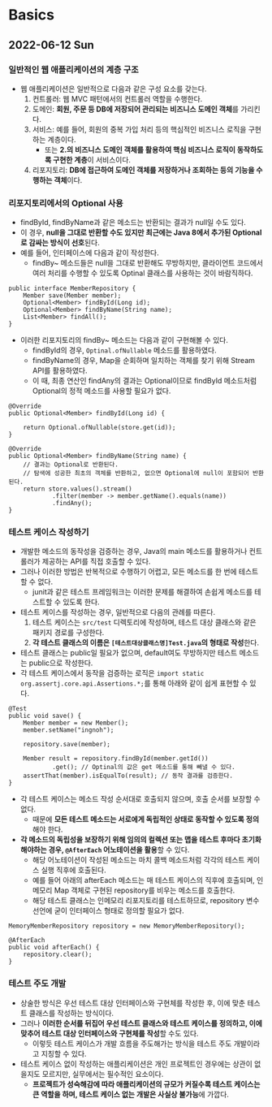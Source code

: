 # Basics
## 2022-06-12 Sun

### 일반적인 웹 애플리케이션의 계층 구조
* 웹 애플리케이션은 일반적으로 다음과 같은 구성 요소를 갖는다.
  1. 컨트롤러: 웹 MVC 패턴에서의 컨트롤러 역할을 수행한다.
  2. 도메인: **회원, 주문 등 DB에 저장되어 관리되는 비즈니스 도메인 객체**를 가리킨다.
  3. 서비스: 예를 들어, 회원의 중복 가입 처리 등의 핵심적인 비즈니스 로직을 구현하는 계층이다.
     * 또는 **2.의 비즈니스 도메인 객체를 활용하여 핵심 비즈니스 로직이 동작하도록 구현한 계층**이 서비스이다.
  4. 리포지토리: **DB에 접근하여 도메인 객체를 저장하거나 조회하는 등의 기능을 수행하는 객체**이다.

### 리포지토리에서의 Optional 사용
* findById, findByName과 같은 메소드는 반환되는 결과가 null일 수도 있다.
* 이 경우, **null을 그대로 반환할 수도 있지만 최근에는 Java 8에서 추가된 Optional로 감싸는 방식이 선호**된다.
* 예를 들어, 인터페이스에 다음과 같이 작성한다.
  * findBy~ 메소드들은 null을 그대로 반환해도 무방하지만, 클라이언트 코드에서 여러 처리를 수행할 수 있도록 Optinal 클래스를 사용하는 것이 바람직하다.
```
public interface MemberRepository {
    Member save(Member member);
    Optional<Member> findById(Long id);
    Optional<Member> findByName(String name);
    List<Member> findAll();
}
```
* 이러한 리포지토리의 findBy~ 메소드는 다음과 같이 구현해볼 수 있다.
  * findById의 경우, `Optinal.ofNullable` 메소드를 활용하였다.
  * findByName의 경우, Map을 순회하며 일치하는 객체를 찾기 위해 Stream API를 활용하였다.
  * 이 때, 최종 연산인 findAny의 결과는 Optional이므로 findById 메소드처럼 Optional의 정적 메소드를 사용할 필요가 없다.   
```
@Override
public Optional<Member> findById(Long id) {
    
    return Optional.ofNullable(store.get(id));
}

@Override
public Optional<Member> findByName(String name) {
    // 결과는 Optional로 반환된다.
    // 탐색에 성공한 최초의 객체를 반환하고, 없으면 Optional에 null이 포함되어 반환된다.
    return store.values().stream()
            .filter(member -> member.getName().equals(name))
            .findAny();
}
```

### 테스트 케이스 작성하기
* 개발한 메소드의 동작성을 검증하는 경우, Java의 main 메소드를 활용하거나 컨트롤러가 제공하는 API를 직접 호출할 수 있다.
* 그러나 이러한 방법은 반복적으로 수행하기 어렵고, 모든 메소드를 한 번에 테스트할 수 없다.
  * junit과 같은 테스트 프레임워크는 이러한 문제를 해결하여 손쉽게 메소드를 테스트할 수 있도록 한다.
* 테스트 케이스를 작성하는 경우, 일반적으로 다음의 관례를 따른다.
  1. 테스트 케이스는 `src/test` 디렉토리에 작성하며, 테스트 대상 클래스와 같은 패키지 경로를 구성한다.
  2. **각 테스트 클래스의 이름은 `[테스트대상클래스명]Test.java`의 형태로 작성**한다.
* 테스트 클래스는 public일 필요가 없으며, default여도 무방하지만 테스트 메소드는 public으로 작성한다.
* 각 테스트 케이스에서 동작을 검증하는 로직은 `import static org.assertj.core.api.Assertions.*;`를 통해 아래와 같이 쉽게 표현할 수 있다.
```
@Test
public void save() {
    Member member = new Member();
    member.setName("ingnoh");

    repository.save(member);

    Member result = repository.findById(member.getId())
            .get(); // Optinal의 값은 get 메소드를 통해 빼낼 수 있다.
    assertThat(member).isEqualTo(result); // 동작 결과를 검증한다.
}
```
* 각 테스트 케이스는 메소드 작성 순서대로 호출되지 않으며, 호출 순서를 보장할 수 없다.
  * 때문에 **모든 테스트 메소드는 서로에게 독립적인 상태로 동작할 수 있도록 정의**해야 한다.
* **각 메소드의 독립성을 보장하기 위해 임의의 컬렉션 또는 맵을 테스트 후마다 초기화해야하는 경우, `@AfterEach` 어노테이션을 활용**할 수 있다.
  * 해당 어노테이션이 작성된 메소드는 마치 콜백 메소드처럼 각각의 테스트 케이스 실행 직후에 호출된다.
  * 예를 들어 아래의 afterEach 메소드는 매 테스트 케이스의 직후에 호출되며, 인메모리 Map 객체로 구현된 repository를 비우는 메소드를 호출한다.
  * 해당 테스트 클래스는 인메모리 리포지토리를 테스트하므로, repository 변수 선언에 굳이 인터페이스 형태로 정의할 필요가 없다.
```
MemoryMemberRepository repository = new MemoryMemberRepository();

@AfterEach
public void afterEach() {
    repository.clear();
}
```

### 테스트 주도 개발
* 상술한 방식은 우선 테스트 대상 인터페이스와 구현체를 작성한 후, 이에 맞춘 테스트 클래스를 작성하는 방식이다.
* 그러나 **이러한 순서를 뒤집어 우선 테스트 클래스와 테스트 케이스를 정의하고, 이에 맞추어 테스트 대상 인터페이스와 구현체를 작성**할 수도 있다.
  * 이렇듯 테스트 케이스가 개발 흐름을 주도해가는 방식을 테스트 주도 개발이라고 지칭할 수 있다.
* 테스트 케이스 없이 작성하는 애플리케이션은 개인 프로젝트인 경우에는 상관이 없을지도 모르지만, 실무에서는 필수적인 요소이다.
  * **프로젝트가 성숙해감에 따라 애플리케이션의 규모가 커질수록 테스트 케이스는 큰 역할을 하며, 테스트 케이스 없는 개발은 사실상 불가능**에 가깝다.